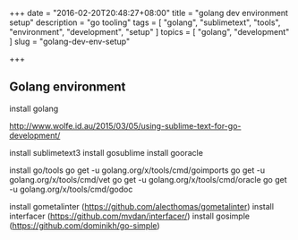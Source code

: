+++
date = "2016-02-20T20:48:27+08:00"
title = "golang dev environment setup"
description = "go tooling"
tags = [ "golang", "sublimetext", "tools", "environment", "development", "setup" ]
topics = [ "golang", "development" ]
slug = "golang-dev-env-setup"

+++

## Golang environment

install golang

http://www.wolfe.id.au/2015/03/05/using-sublime-text-for-go-development/

install sublimetext3
    install gosublime
    install gooracle

install go/tools
    go get -u golang.org/x/tools/cmd/goimports
    go get -u golang.org/x/tools/cmd/vet
    go get -u golang.org/x/tools/cmd/oracle
    go get -u golang.org/x/tools/cmd/godoc

install gometalinter (https://github.com/alecthomas/gometalinter)
install interfacer (https://github.com/mvdan/interfacer/)
install gosimple (https://github.com/dominikh/go-simple)
